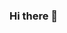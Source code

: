 ### Hi there 👋

<!--
**Maryam-1/Maryam-1** is a ✨ _special_ ✨ repository because its `README.md` (this file) appears on your GitHub profile.

# Hi there, I'm Maryam 👋

## 🚀 About Me
I'm a passionate Data Scientist with a Master’s degree in Applied Data Science from the University of Essex. With a fervent interest in solving complex data challenges, I've honed my skills in data analysis, machine learning, and statistical modeling to uncover insights and drive data-driven decisions.

👯 I’m looking to collaborate on open-source projects or challenging datasets.

💬 Ask me about anything related to Python, Machine Learning, or Data Visualization. I'm here to help and collaborate!

## 🛠 Skills
- **Languages**: Python, R, SQL
- **Machine Learning / Deep Learning**: Scikit-learn, TensorFlow, Keras, PyTorch
- **Data Manipulation & Analysis**: Pandas, NumPy, Dplyr
- **Data Visualization**: Matplotlib, Seaborn, GGplot2, Tableau, Power BI
- **Big Data**: Apache Spark, Hadoop
- **Version Control**: Git, GitHub
- **Cloud Services**: AWS, Google Cloud Platform, Microsoft Azure
- **Databases**: MySQL, PostgreSQL, MongoDB


## 📚 Learning & Development
I believe in continuous learning and regularly update my skills through online courses, webinars, and workshops. Some platforms I use include Coursera, Udacity, and DataCamp.

## 🤝 Connect with Me
- LinkedIn: [Your LinkedIn](https://www.linkedin.com/in/maryam-taj-3a08b3212/)
- Email: [Your Email](mailto:maryamtaj313@gmail.com)

Feel free to reach out for collaborations or just a chat!

---

⭐️ From [Maryam-1](https://github.com/Maryam-1)

-->
